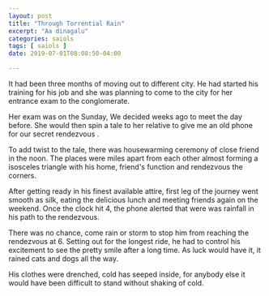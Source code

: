 ```yaml
---
layout: post
title: "Through Torrential Rain"
excerpt: "Aa dinagalu"
categories: saiols
tags: [ saiols ]
date: 2019-07-01T08:08:50-04:00

---
```



It had been three months of moving out to different city. He had started his training for his job and she was planning to come to the city for her entrance exam to the conglomerate.

Her exam was on the Sunday, We decided weeks ago to meet the day before. She would then spin a tale to her relative to give me an old phone for our secret rendezvous .

To add twist to the tale, there was housewarming ceremony of close friend in the noon. The places were miles apart from each other almost forming a isosceles triangle with his home, friend's function and rendezvous the corners.

After getting ready in his finest available attire, first leg of the journey went smooth as silk, eating the delicious lunch and meeting friends again on the weekend. Once the clock hit 4, the phone alerted that were was rainfall in his path to the rendezvous.   

There was no chance, come rain or storm to stop him from reaching the rendezvous at 6. Setting out for the longest ride, he had to control his excitement to see the pretty smile after a long time. As luck would have it, it rained cats and dogs all the way.

His clothes were drenched, cold has seeped inside, for anybody else it would have been difficult to stand without shaking of cold.  
